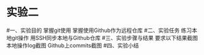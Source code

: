 # 实验二
#一、实验目的
掌握git使用
掌握使用Github作为远程仓库
#二、实验任务
练习本地git操作
用SSH同步本地与Github仓库
#三、实验步骤与结果
要求以下结果截图
本地操作log截图
Github上commits截图
#四、实验小结
